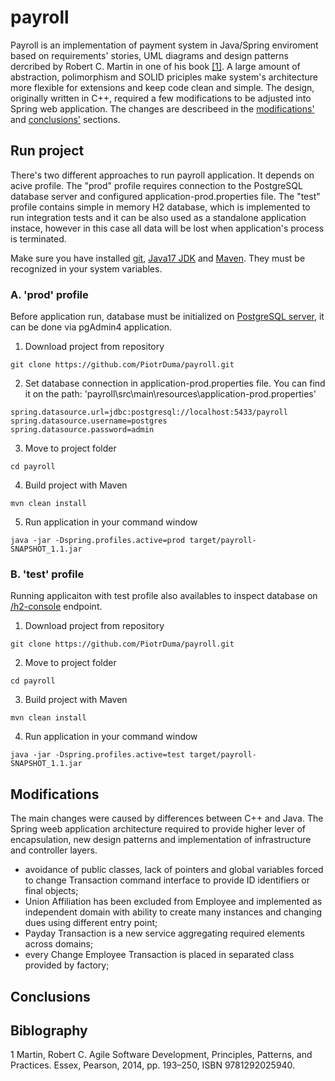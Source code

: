 # payroll
Payroll is an implementation of payment system in Java/Spring enviroment based on requirements' stories, UML diagrams and design patterns dercribed by Robert C. Martin in one of his book [[1]](#book-reference). A large amount of abstraction, polimorphism and SOLID priciples make system's architecture more flexible for extensions and keep code clean and simple. The design, originally written in C++, required a few modifications to be adjusted into Spring web application. The changes are describeed in the [modifications'](#modifications) and [conclusions'](#conclusions) sections.

## Run project

There's two different approaches to run payroll application. It depends on acive profile. The "prod" profile requires connection to the PostgreSQL database server and configured application-prod.properties file. The "test" profile contains simple in memory H2 database, which is implemented to run integration tests and it can be also used as a standalone application instace, however in this case all data will be lost when application's process is terminated.

Make sure you have installed [git](https://git-scm.com/), [Java17 JDK](https://www.oracle.com/java/technologies/javase/jdk17-archive-downloads.html) and [Maven](https://maven.apache.org/download.cgi). They must be recognized in your system variables.

### A. 'prod' profile

Before application run, database must be initialized on [PostgreSQL server](https://www.postgresql.org/), it can be done via pgAdmin4 application.

1. Download project from repository 
```
git clone https://github.com/PiotrDuma/payroll.git
```
2. Set database connection in application-prod.properties file. You can find it on the path: 'payroll\src\main\resources\application-prod.properties'
```
spring.datasource.url=jdbc:postgresql://localhost:5433/payroll
spring.datasource.username=postgres
spring.datasource.password=admin
```
3. Move to project folder
```
cd payroll
```
4. Build project with Maven
```
mvn clean install 
```
5. Run application in your command window
```
java -jar -Dspring.profiles.active=prod target/payroll-SNAPSHOT_1.1.jar
```

### B. 'test' profile

Running applicaiton with test profile also availables to inspect database on [/h2-console](http://localhost:8080/h2-console) endpoint. 

1. Download project from repository 
```
git clone https://github.com/PiotrDuma/payroll.git
```
2. Move to project folder
```
cd payroll
```
3. Build project with Maven
```
mvn clean install 
```
4. Run application in your command window
```
java -jar -Dspring.profiles.active=test target/payroll-SNAPSHOT_1.1.jar
```

## Modifications

The main changes were caused by differences between C++ and Java. The Spring weeb application architecture required to provide higher lever of encapsulation, new design patterns and implementation of infrastructure and controller layers. 

+ avoidance of public classes, lack of pointers and global variables forced to change Transaction command interface to provide ID identifiers or final objects;
+ Union Affiliation has been excluded from Employee and implemented as independent domain with ability to create many instances and changing dues using different entry point;
+ Payday Transaction is a new service aggregating required elements across domains;
+ every Change Employee Transaction is placed in separated class provided by factory; 

## Conclusions

## Biblography
<a name="book-reference">1</a>  Martin, Robert C. Agile Software Development, Principles, Patterns, and Practices. Essex, Pearson, 2014, pp. 193–250, ISBN 9781292025940.
